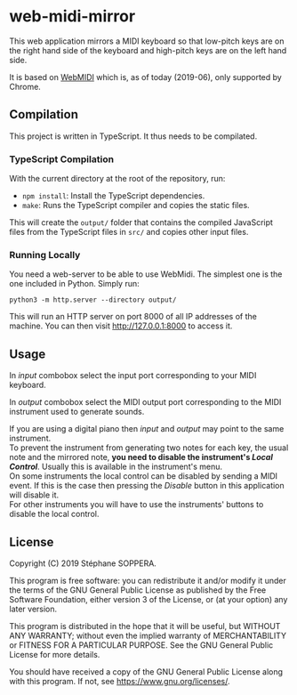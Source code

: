 # web-midi-mirror

This web application mirrors a MIDI keyboard so that low-pitch keys are on the right hand side of the keyboard and high-pitch keys are on the left hand side.

It is based on [WebMIDI](https://developer.mozilla.org/en-US/docs/Web/API/MIDIAccess#Browser_compatibility) which is, as of today (2019-06), only supported by Chrome.

## Compilation

This project is written in TypeScript. It thus needs to be compilated.

### TypeScript Compilation

With the current directory at the root of the repository, run:

* `npm install`: Install the TypeScript dependencies.
* `make`: Runs the TypeScript compiler and copies the static files.

This will create the `output/` folder that contains the compiled
JavaScript files from the TypeScript files in `src/` and copies other
input files.

### Running Locally

You need a web-server to be able to use WebMidi. The simplest one is
the one included in Python. Simply run:

`python3 -m http.server --directory output/`

This will run an HTTP server on port 8000 of all IP addresses of the
machine. You can then visit http://127.0.0.1:8000 to access it.

## Usage

In _input_ combobox select the input port corresponding to your MIDI keyboard.

In _output_ combobox select the MIDI output port corresponding to the MIDI instrument used to generate sounds.

If you are using a digital piano then _input_ and _output_ may point to the same instrument.  
To prevent the instrument from generating two notes for each key, the usual note and the mirrored note, **you need to disable the instrument's _Local Control_**. Usually this is available in the instrument's menu.  
On some instruments the local control can be disabled by sending a MIDI event. If this is the case then pressing the _Disable_ button in this application will disable it.  
For other instruments you will have to use the instruments' buttons to disable the local control.

## License

Copyright (C) 2019 Stéphane SOPPERA.

This program is free software: you can redistribute it and/or modify
it under the terms of the GNU General Public License as published by
the Free Software Foundation, either version 3 of the License, or
(at your option) any later version.

This program is distributed in the hope that it will be useful,
but WITHOUT ANY WARRANTY; without even the implied warranty of
MERCHANTABILITY or FITNESS FOR A PARTICULAR PURPOSE.  See the
GNU General Public License for more details.

You should have received a copy of the GNU General Public License
along with this program.  If not, see <https://www.gnu.org/licenses/>.
